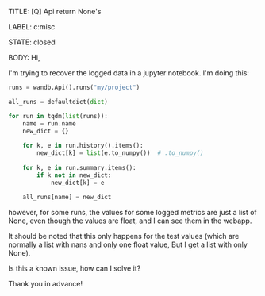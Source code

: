 TITLE:
[Q] Api return None's

LABEL:
c:misc

STATE:
closed

BODY:
Hi,

I'm trying to recover the logged data in a jupyter notebook. I'm doing this:
```python
runs = wandb.Api().runs("my/project")

all_runs = defaultdict(dict)

for run in tqdm(list(runs)):
    name = run.name
    new_dict = {}
    
    for k, e in run.history().items():
        new_dict[k] = list(e.to_numpy())  # .to_numpy()
        
    for k, e in run.summary.items():
        if k not in new_dict:
            new_dict[k] = e
    
    all_runs[name] = new_dict
```

however, for some runs, the values for some logged metrics are just a list of None, even though the values are float, and I can see them in the webapp.

It should be noted that this only happens for the test values (which are normally a list with nans and only one float value, But I get a list  with only None).

Is this a known issue, how can I solve it?

Thank you in advance!


